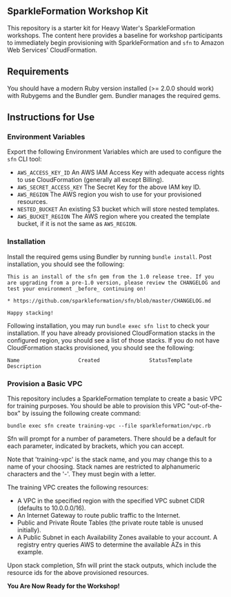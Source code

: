 ## SparkleFormation Workshop Kit
This repository is a starter kit for Heavy Water's
SparkleFormation workshops. The content here provides a baseline for
workshop participants to immediately begin provisioning with
SparkleFormation and `sfn` to Amazon Web Services' CloudFormation.

## Requirements
You should have a modern Ruby version installed (>= 2.0.0 should work)
with Rubygems and the Bundler gem. Bundler manages the required gems.

## Instructions for Use

### Environment Variables
Export the following Environment Variables which are used to configure
the `sfn` CLI tool:

* `AWS_ACCESS_KEY_ID` An AWS IAM Access Key with adequate access
  rights to use CloudFormation (generally all except Billing).
* `AWS_SECRET_ACCESS_KEY` The Secret Key for the above IAM key ID.
* `AWS_REGION` The AWS region you wish to use for your provisioned resources.
* `NESTED_BUCKET` An existing S3 bucket which will store
  nested templates.
* `AWS_BUCKET_REGION` The AWS region where you created the template
  bucket, if it is not the same as `AWS_REGION`.

### Installation
Install the required gems using Bundler by running `bundle
install`. Post installation, you should see the following:
```
This is an install of the sfn gem from the 1.0 release tree. If you
are upgrading from a pre-1.0 version, please review the CHANGELOG and
test your environment _before_ continuing on!

* https://github.com/sparkleformation/sfn/blob/master/CHANGELOG.md

Happy stacking!
```
Following installation, you may run `bundle exec sfn list` to check your
installation. If you have already provisioned CloudFormation stacks in
the configured region, you should see a list of those stacks. If you
do not have CloudFormation stacks provisioned, you should see the
following:
```
Name                   Created                StatusTemplate                Description
```
### Provision a Basic VPC
This repository includes a SparkleFormation template to create a basic
VPC for training purposes. You should be able to provision this VPC
"out-of-the-box" by issuing the following create command:
```
bundle exec sfn create training-vpc --file sparkleformation/vpc.rb
```
Sfn will prompt for a number of parameters. There should be a default
for each parameter, indicated by brackets, which you can accept.

Note that 'training-vpc' is the stack name, and you may change this to
a name of your choosing. Stack names are restricted to alphanumeric
characters and the '-'. They must begin with a letter.

The training VPC creates the following resources:
* A VPC in the specified region with the specified VPC subnet CIDR
(defaults to 10.0.0.0/16).
* An Internet Gateway to route public traffic to the Internet.
* Public and Private Route Tables (the private route table is unused
initially).
* A Public Subnet in each Availability Zones available to your
account. A registry entry queries AWS to determine the available AZs
in this example.

Upon stack completion, Sfn will print the stack outputs, which include
the resource ids for the above provisioned resources.

**You Are Now Ready for the Workshop!**
